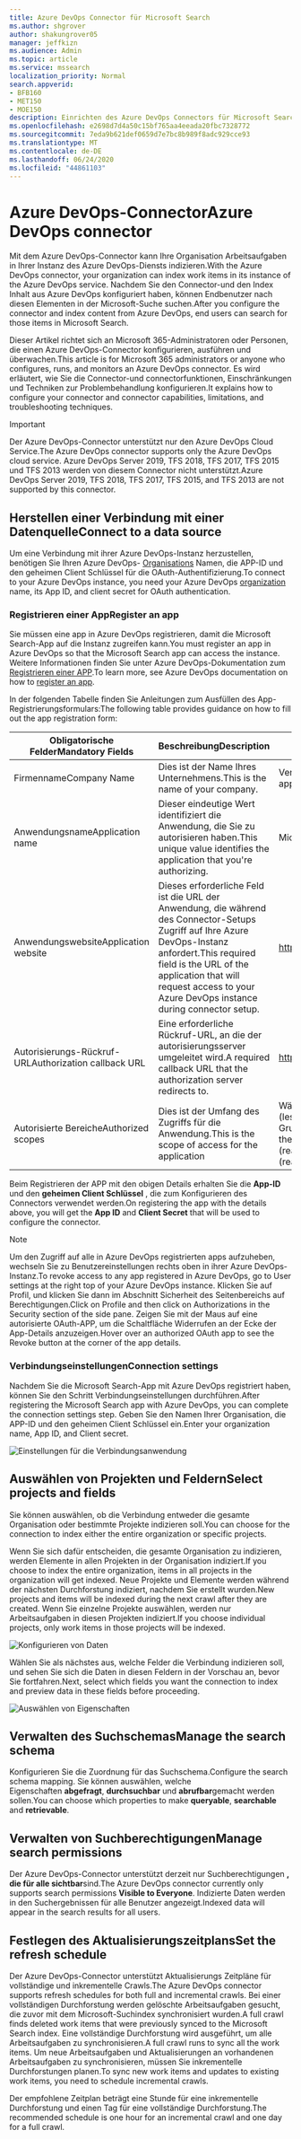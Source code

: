 ```yaml
---
title: Azure DevOps Connector für Microsoft Search
ms.author: shgrover
author: shakungrover05
manager: jeffkizn
ms.audience: Admin
ms.topic: article
ms.service: mssearch
localization_priority: Normal
search.appverid:
- BFB160
- MET150
- MOE150
description: Einrichten des Azure DevOps Connectors für Microsoft Search
ms.openlocfilehash: e2698d7d4a50c15bf765aa4eeada20fbc7328772
ms.sourcegitcommit: 7eda9b621def0659d7e7bc8b989f8adc929cce93
ms.translationtype: MT
ms.contentlocale: de-DE
ms.lasthandoff: 06/24/2020
ms.locfileid: "44861103"
---
```

# <a name="azure-devops-connector"></a><span data-ttu-id="6618b-103">Azure DevOps-Connector</span><span class="sxs-lookup"><span data-stu-id="6618b-103">Azure DevOps connector</span></span>

<span data-ttu-id="6618b-104">Mit dem Azure DevOps-Connector kann Ihre Organisation Arbeitsaufgaben in Ihrer Instanz des Azure DevOps-Diensts indizieren.</span><span class="sxs-lookup"><span data-stu-id="6618b-104">With the Azure DevOps connector, your organization can index work items in its instance of the Azure DevOps service.</span></span> <span data-ttu-id="6618b-105">Nachdem Sie den Connector-und den Index Inhalt aus Azure DevOps konfiguriert haben, können Endbenutzer nach diesen Elementen in der Microsoft-Suche suchen.</span><span class="sxs-lookup"><span data-stu-id="6618b-105">After you configure the connector and index content from Azure DevOps, end users can search for those items in Microsoft Search.</span></span>

<span data-ttu-id="6618b-106">Dieser Artikel richtet sich an Microsoft 365-Administratoren oder Personen, die einen Azure DevOps-Connector konfigurieren, ausführen und überwachen.</span><span class="sxs-lookup"><span data-stu-id="6618b-106">This article is for Microsoft 365 administrators or anyone who configures, runs, and monitors an Azure DevOps connector.</span></span> <span data-ttu-id="6618b-107">Es wird erläutert, wie Sie die Connector-und connectorfunktionen, Einschränkungen und Techniken zur Problembehandlung konfigurieren.</span><span class="sxs-lookup"><span data-stu-id="6618b-107">It explains how to configure your connector and connector capabilities, limitations, and troubleshooting techniques.</span></span>

>[!IMPORTANT]
><span data-ttu-id="6618b-108">Der Azure DevOps-Connector unterstützt nur den Azure DevOps Cloud Service.</span><span class="sxs-lookup"><span data-stu-id="6618b-108">The Azure DevOps connector supports only the Azure DevOps cloud service.</span></span> <span data-ttu-id="6618b-109">Azure DevOps Server 2019, TFS 2018, TFS 2017, TFS 2015 und TFS 2013 werden von diesem Connector nicht unterstützt.</span><span class="sxs-lookup"><span data-stu-id="6618b-109">Azure DevOps Server 2019, TFS 2018, TFS 2017, TFS 2015, and TFS 2013 are not supported by this connector.</span></span>

## <a name="connect-to-a-data-source"></a><span data-ttu-id="6618b-110">Herstellen einer Verbindung mit einer Datenquelle</span><span class="sxs-lookup"><span data-stu-id="6618b-110">Connect to a data source</span></span>

<span data-ttu-id="6618b-111">Um eine Verbindung mit ihrer Azure DevOps-Instanz herzustellen, benötigen Sie Ihren Azure DevOps- [Organisations](https://docs.microsoft.com/azure/devops/organizations/accounts/create-organization) Namen, die APP-ID und den geheimen Client Schlüssel für die OAuth-Authentifizierung.</span><span class="sxs-lookup"><span data-stu-id="6618b-111">To connect to your Azure DevOps instance, you need your Azure DevOps [organization](https://docs.microsoft.com/azure/devops/organizations/accounts/create-organization) name, its App ID, and client secret for OAuth authentication.</span></span>

### <a name="register-an-app"></a><span data-ttu-id="6618b-112">Registrieren einer App</span><span class="sxs-lookup"><span data-stu-id="6618b-112">Register an app</span></span>

<span data-ttu-id="6618b-113">Sie müssen eine app in Azure DevOps registrieren, damit die Microsoft Search-App auf die Instanz zugreifen kann.</span><span class="sxs-lookup"><span data-stu-id="6618b-113">You must register an app in Azure DevOps so that the Microsoft Search app can access the instance.</span></span> <span data-ttu-id="6618b-114">Weitere Informationen finden Sie unter Azure DevOps-Dokumentation zum [Registrieren einer APP](https://docs.microsoft.com/azure/devops/integrate/get-started/authentication/oauth?view=azure-devops#register-your-app).</span><span class="sxs-lookup"><span data-stu-id="6618b-114">To learn more, see Azure DevOps documentation on how to [register an app](https://docs.microsoft.com/azure/devops/integrate/get-started/authentication/oauth?view=azure-devops#register-your-app).</span></span>

<span data-ttu-id="6618b-115">In der folgenden Tabelle finden Sie Anleitungen zum Ausfüllen des App-Registrierungsformulars:</span><span class="sxs-lookup"><span data-stu-id="6618b-115">The following table provides guidance on how to fill out the app registration form:</span></span>

 <span data-ttu-id="6618b-116">**Obligatorische Felder**</span><span class="sxs-lookup"><span data-stu-id="6618b-116">**Mandatory Fields**</span></span> | <span data-ttu-id="6618b-117">**Beschreibung**</span><span class="sxs-lookup"><span data-stu-id="6618b-117">**Description**</span></span>      | <span data-ttu-id="6618b-118">**Empfohlener Wert**</span><span class="sxs-lookup"><span data-stu-id="6618b-118">**Recommended Value**</span></span>
--- | --- | ---
| <span data-ttu-id="6618b-119">Firmenname</span><span class="sxs-lookup"><span data-stu-id="6618b-119">Company Name</span></span>         | <span data-ttu-id="6618b-120">Dies ist der Name Ihres Unternehmens.</span><span class="sxs-lookup"><span data-stu-id="6618b-120">This is the name of your company.</span></span> | <span data-ttu-id="6618b-121">Verwenden eines geeigneten Werts</span><span class="sxs-lookup"><span data-stu-id="6618b-121">Use an appropriate value</span></span>   |
| <span data-ttu-id="6618b-122">Anwendungsname</span><span class="sxs-lookup"><span data-stu-id="6618b-122">Application name</span></span>     | <span data-ttu-id="6618b-123">Dieser eindeutige Wert identifiziert die Anwendung, die Sie zu autorisieren haben.</span><span class="sxs-lookup"><span data-stu-id="6618b-123">This unique value identifies the application that you're authorizing.</span></span>    | <span data-ttu-id="6618b-124">Microsoft Search</span><span class="sxs-lookup"><span data-stu-id="6618b-124">Microsoft Search</span></span>     |
| <span data-ttu-id="6618b-125">Anwendungswebsite</span><span class="sxs-lookup"><span data-stu-id="6618b-125">Application website</span></span>  | <span data-ttu-id="6618b-126">Dieses erforderliche Feld ist die URL der Anwendung, die während des Connector-Setups Zugriff auf Ihre Azure DevOps-Instanz anfordert.</span><span class="sxs-lookup"><span data-stu-id="6618b-126">This required field is the URL of the application that will request access to your Azure DevOps instance during connector setup.</span></span>  | <https://gcs.office.com/>                |
| <span data-ttu-id="6618b-127">Autorisierungs-Rückruf-URL</span><span class="sxs-lookup"><span data-stu-id="6618b-127">Authorization callback URL</span></span>        | <span data-ttu-id="6618b-128">Eine erforderliche Rückruf-URL, an die der autorisierungsserver umgeleitet wird.</span><span class="sxs-lookup"><span data-stu-id="6618b-128">A required callback URL that the authorization server redirects to.</span></span> | <https://gcs.office.com/v1.0/admin/oauth/callback>|
| <span data-ttu-id="6618b-129">Autorisierte Bereiche</span><span class="sxs-lookup"><span data-stu-id="6618b-129">Authorized scopes</span></span> | <span data-ttu-id="6618b-130">Dies ist der Umfang des Zugriffs für die Anwendung.</span><span class="sxs-lookup"><span data-stu-id="6618b-130">This is the scope of access for the application</span></span> | <span data-ttu-id="6618b-131">Wählen Sie die folgenden Bereiche aus: Identity (lesen), Arbeitsaufgaben (lesen), Variablen Gruppen (lesen), Projekt und Team (lesen)</span><span class="sxs-lookup"><span data-stu-id="6618b-131">Select the following scopes: Identity (read), Work Items (read), Variable Groups (read), Project and team (read)</span></span>|

<span data-ttu-id="6618b-132">Beim Registrieren der APP mit den obigen Details erhalten Sie die **App-ID** und den **geheimen Client Schlüssel** , die zum Konfigurieren des Connectors verwendet werden.</span><span class="sxs-lookup"><span data-stu-id="6618b-132">On registering the app with the details above, you will get the **App ID** and **Client Secret** that will be used to configure the connector.</span></span>

>[!NOTE]
><span data-ttu-id="6618b-133">Um den Zugriff auf alle in Azure DevOps registrierten apps aufzuheben, wechseln Sie zu Benutzereinstellungen rechts oben in ihrer Azure DevOps-Instanz.</span><span class="sxs-lookup"><span data-stu-id="6618b-133">To revoke access to any app registered in Azure DevOps, go to User settings at the right top of your Azure DevOps instance.</span></span> <span data-ttu-id="6618b-134">Klicken Sie auf Profil, und klicken Sie dann im Abschnitt Sicherheit des Seitenbereichs auf Berechtigungen.</span><span class="sxs-lookup"><span data-stu-id="6618b-134">Click on Profile and then click on Authorizations in the Security section of the side pane.</span></span> <span data-ttu-id="6618b-135">Zeigen Sie mit der Maus auf eine autorisierte OAuth-APP, um die Schaltfläche Widerrufen an der Ecke der App-Details anzuzeigen.</span><span class="sxs-lookup"><span data-stu-id="6618b-135">Hover over an authorized OAuth app to see the Revoke button at the corner of the app details.</span></span>

### <a name="connection-settings"></a><span data-ttu-id="6618b-136">Verbindungseinstellungen</span><span class="sxs-lookup"><span data-stu-id="6618b-136">Connection settings</span></span>

<span data-ttu-id="6618b-137">Nachdem Sie die Microsoft Search-App mit Azure DevOps registriert haben, können Sie den Schritt Verbindungseinstellungen durchführen.</span><span class="sxs-lookup"><span data-stu-id="6618b-137">After registering the Microsoft Search app with Azure DevOps, you can complete the connection settings step.</span></span> <span data-ttu-id="6618b-138">Geben Sie den Namen Ihrer Organisation, die APP-ID und den geheimen Client Schlüssel ein.</span><span class="sxs-lookup"><span data-stu-id="6618b-138">Enter your organization name, App ID, and Client secret.</span></span>

![Einstellungen für die Verbindungsanwendung](media/ADO_Connection_settings_2.png)

## <a name="select-projects-and-fields"></a><span data-ttu-id="6618b-140">Auswählen von Projekten und Feldern</span><span class="sxs-lookup"><span data-stu-id="6618b-140">Select projects and fields</span></span>

<span data-ttu-id="6618b-141">Sie können auswählen, ob die Verbindung entweder die gesamte Organisation oder bestimmte Projekte indizieren soll.</span><span class="sxs-lookup"><span data-stu-id="6618b-141">You can choose for the connection to index either the entire organization or specific projects.</span></span>

<span data-ttu-id="6618b-142">Wenn Sie sich dafür entscheiden, die gesamte Organisation zu indizieren, werden Elemente in allen Projekten in der Organisation indiziert.</span><span class="sxs-lookup"><span data-stu-id="6618b-142">If you choose to index the entire organization, items in all projects in the organization will get indexed.</span></span> <span data-ttu-id="6618b-143">Neue Projekte und Elemente werden während der nächsten Durchforstung indiziert, nachdem Sie erstellt wurden.</span><span class="sxs-lookup"><span data-stu-id="6618b-143">New projects and items will be indexed during the next crawl after they are created.</span></span> <span data-ttu-id="6618b-144">Wenn Sie einzelne Projekte auswählen, werden nur Arbeitsaufgaben in diesen Projekten indiziert.</span><span class="sxs-lookup"><span data-stu-id="6618b-144">If you choose individual projects, only work items in those projects will be indexed.</span></span>

![Konfigurieren von Daten](media/ADO_Configure_data.png)

<span data-ttu-id="6618b-146">Wählen Sie als nächstes aus, welche Felder die Verbindung indizieren soll, und sehen Sie sich die Daten in diesen Feldern in der Vorschau an, bevor Sie fortfahren.</span><span class="sxs-lookup"><span data-stu-id="6618b-146">Next, select which fields you want the connection to index and preview data in these fields before proceeding.</span></span>

![Auswählen von Eigenschaften](media/ADO_choose_properties.png)

## <a name="manage-the-search-schema"></a><span data-ttu-id="6618b-148">Verwalten des Suchschemas</span><span class="sxs-lookup"><span data-stu-id="6618b-148">Manage the search schema</span></span>

<span data-ttu-id="6618b-149">Konfigurieren Sie die Zuordnung für das Suchschema.</span><span class="sxs-lookup"><span data-stu-id="6618b-149">Configure the search schema mapping.</span></span> <span data-ttu-id="6618b-150">Sie können auswählen, welche Eigenschaften **abgefragt**, **durchsuchbar** und **abrufbar**gemacht werden sollen.</span><span class="sxs-lookup"><span data-stu-id="6618b-150">You can choose which properties to make **queryable**, **searchable** and **retrievable**.</span></span>

## <a name="manage-search-permissions"></a><span data-ttu-id="6618b-151">Verwalten von Suchberechtigungen</span><span class="sxs-lookup"><span data-stu-id="6618b-151">Manage search permissions</span></span>

<span data-ttu-id="6618b-152">Der Azure DevOps-Connector unterstützt derzeit nur Suchberechtigungen **, die für alle sichtbar**sind.</span><span class="sxs-lookup"><span data-stu-id="6618b-152">The Azure DevOps connector currently only supports search permissions **Visible to Everyone**.</span></span> <span data-ttu-id="6618b-153">Indizierte Daten werden in den Suchergebnissen für alle Benutzer angezeigt.</span><span class="sxs-lookup"><span data-stu-id="6618b-153">Indexed data will appear in the search results for all users.</span></span>

## <a name="set-the-refresh-schedule"></a><span data-ttu-id="6618b-154">Festlegen des Aktualisierungszeitplans</span><span class="sxs-lookup"><span data-stu-id="6618b-154">Set the refresh schedule</span></span>

<span data-ttu-id="6618b-155">Der Azure DevOps-Connector unterstützt Aktualisierungs Zeitpläne für vollständige und inkrementelle Crawls.</span><span class="sxs-lookup"><span data-stu-id="6618b-155">The Azure DevOps connector supports refresh schedules for both full and incremental crawls.</span></span> <span data-ttu-id="6618b-156">Bei einer vollständigen Durchforstung werden gelöschte Arbeitsaufgaben gesucht, die zuvor mit dem Microsoft-Suchindex synchronisiert wurden.</span><span class="sxs-lookup"><span data-stu-id="6618b-156">A full crawl finds deleted work items that were previously synced to the Microsoft Search index.</span></span> <span data-ttu-id="6618b-157">Eine vollständige Durchforstung wird ausgeführt, um alle Arbeitsaufgaben zu synchronisieren.</span><span class="sxs-lookup"><span data-stu-id="6618b-157">A full crawl runs to sync all the work items.</span></span> <span data-ttu-id="6618b-158">Um neue Arbeitsaufgaben und Aktualisierungen an vorhandenen Arbeitsaufgaben zu synchronisieren, müssen Sie inkrementelle Durchforstungen planen.</span><span class="sxs-lookup"><span data-stu-id="6618b-158">To sync new work items and updates to existing work items, you need to schedule incremental crawls.</span></span>

<span data-ttu-id="6618b-159">Der empfohlene Zeitplan beträgt eine Stunde für eine inkrementelle Durchforstung und einen Tag für eine vollständige Durchforstung.</span><span class="sxs-lookup"><span data-stu-id="6618b-159">The recommended schedule is one hour for an incremental crawl and one day for a full crawl.</span></span>
